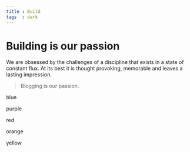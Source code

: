 ```yaml
---
title : Build
tags  : dark
---
```


# **Building is our passion**

We are obsessed by the challenges of a discipline that exists in a state of constant flux. At its best it is thought provoking, memorable and leaves a lasting impression.

> Blogging is our passion.

<p class="blue">blue<p>
<p class="purple">purple<p>
<p class="red">red<p>
<p class="orange">orange<p>
<p class="yellow">yellow<p>

